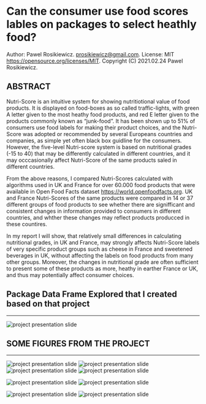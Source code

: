 # Can the consumer use food scores lables on packages to select heathly food?  

Author: Pawel Rosikiewicz. 
prosikiewicz@gmail.com. 
License: MIT https://opensource.org/licenses/MIT. 
Copyright (C) 2021.02.24 Pawel Rosikiewicz. 

## __ABSTRACT__
Nutri-Score is an intuitive system for showing nutritiotional value of food products. It is displayed on food-boxes as so called traffic-lights, with green A letter given to the most heathy food products, and red E letter given to the products commonly known as “junk-food”. It has been shown up to 51% of consumers use food labels for making their product choices, and the Nutri-Score was adopted or recommended by several Europeans countries and companies, as simple yet often black box guidline for the consumers. However, the five-level Nutri-score system is based on nutritional grades (-15 to 40) that may be differently calculated in different countries, and it may occcasionally affect Nutri-Score of the same products saled in different countries.   
   
From the above reasons, I compared Nutri-Scores calculated with algorithms used in UK and France for over 60.000 food products that were available in Open Food Facts dataset https://world.openfoodfacts.org. UK and France Nutri-Scores of the same products were compared in 14 or 37 different groups of food products to see whether there are signifficant and consistent changes in information provided to consumers in different countries, and whther these changes may reflect products producced in these countires.   

In my report I will show, that relatively small differences in calculating nutritional grades, in UK and France, may strongly affects Nutri-Score labels of very specific product groups such as cheese in France and sweetened beverages in UK, without affecting the labels on food products from many other groups. Moreover, the changes in nutritional grade are often sufficient to present some of these products as more, heathy in earther France or UK, and thus may potentially affect consumer choices.  

## Package Data Frame Explored that I created based on that project
---
![project presentation slide](images/dfe_intro.png)


## SOME FIGURES FROM THE PROJECT
---
![project presentation slide](images/img01.png)
![project presentation slide](images/img02.png)
![project presentation slide](images/img03.png)
![project presentation slide](images/img04.png)

![project presentation slide](images/img09.png)
![project presentation slide](images/img10.png)

![project presentation slide](images/img11.png)
![project presentation slide](images/img12.png)

